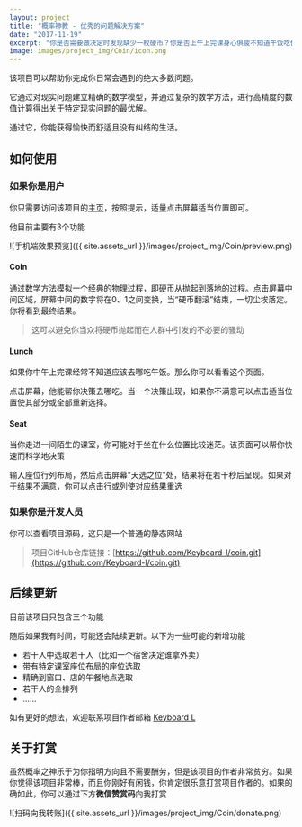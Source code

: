 ```yaml
---
layout: project
title: "概率神教 - 优秀的问题解决方案"
date: "2017-11-19"
excerpt: "你是否需要做决定时发现缺少一枚硬币？你是否上午上完课身心俱疲不知道午饭吃什么？你是否走进一间奇异的课室不知道该坐哪？那你一定会乐于拥抱“概率神教”。这个项目或许能帮到你。"
image: images/project_img/Coin/icon.png
---
```


该项目可以帮助你完成你日常会遇到的绝大多数问题。

它通过对现实问题建立精确的数学模型，并通过复杂的数学方法，进行高精度的数值计算得出关于特定现实问题的最优解。

通过它，你能获得愉快而舒适且没有纠结的生活。

## 如何使用

### 如果你是用户

你只需要访问该项目的[主页](http://coin.keybrl.com/)，按照提示，适量点击屏幕适当位置即可。

他目前主要有3个功能

![手机端效果预览]({{ site.assets_url }}/images/project_img/Coin/preview.png)

#### Coin

通过数学方法模拟一个经典的物理过程，即硬币从抛起到落地的过程。点击屏幕中间区域，屏幕中间的数字将在0、1之间变换，当“硬币翻滚”结束，一切尘埃落定。你将看到最终结果。

> 这可以避免你当众将硬币抛起而在人群中引发的不必要的骚动

#### Lunch

如果你中午上完课经常不知道应该去哪吃午饭。那么你可以看看这个页面。

点击屏幕，他能帮你决策去哪吃。当一个决策出现，如果你不满意可以点击适当位置使其部分或全部重新选择。

#### Seat

当你走进一间陌生的课室，你可能对于坐在什么位置比较迷茫。该页面可以帮你快速而科学地决策

输入座位行列布局，然后点击屏幕“天选之位”处，结果将在若干秒后呈现。如果对于结果不满意，你可以点击行或列使对应结果重选

### 如果你是开发人员

你可以查看项目源码，这只是一个普通的静态网站

> 项目GitHub仓库链接：[https://github.com/Keyboard-l/coin.git](https://github.com/Keyboard-l/coin.git)

## 后续更新

目前该项目只包含三个功能

随后如果我有时间，可能还会陆续更新。以下为一些可能的新增功能

- 若干人中选取若干人（比如一个宿舍决定谁拿外卖）
- 带有特定课室座位布局的座位选取
- 精确到窗口、店的午餐地点选取
- 若干人的全排列
- ......

如有更好的想法，欢迎联系项目作者邮箱 [Keyboard L](mailto:keyboard-l@outlook.com)

## 关于打赏

虽然概率之神乐于为你指明方向且不需要酬劳，但是该项目的作者非常贫穷。如果你觉得该项目非常棒，而且你刚好有闲钱，你肯定很乐意打赏项目作者的。如果的确如此，你可以通过下方**微信赞赏码**向我打赏

![扫码向我转账]({{ site.assets_url }}/images/project_img/Coin/donate.png)
